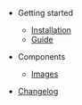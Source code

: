 - Getting started
  - [Installation](getting-started/installation.md)
  - [Guide](getting-started/guide.md)
- Components
  - [Images](components/image.md)

- [Changelog](changelog.md)
